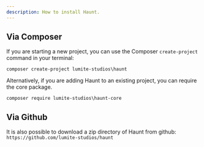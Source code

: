 ```yaml
---
description: How to install Haunt.
---
```


## Via Composer
If you are starting a new project, you can use the Composer `create-project` command in your terminal:

`composer create-project lumite-studios\haunt`

Alternatively, if you are adding Haunt to an existing project, you can require the core package.

`composer require lumite-studios\haunt-core`

## Via Github
It is also possible to download a zip directory of Haunt from github:
`https://github.com/lumite-studios/haunt`